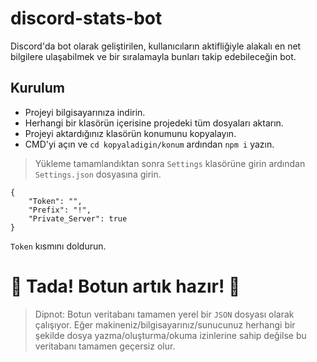 # discord-stats-bot
Discord'da bot olarak geliştirilen, kullanıcıların aktifliğiyle alakalı en net bilgilere ulaşabilmek ve bir sıralamayla bunları takip edebileceğin bot.

## Kurulum
* Projeyi bilgisayarınıza indirin.
* Herhangi bir klasörün içerisine projedeki tüm dosyaları aktarın.
* Projeyi aktardığınız klasörün konumunu kopyalayın.
* CMD'yi açın ve `cd kopyaladigin/konum` ardından `npm i` yazın.

> Yükleme tamamlandıktan sonra `Settings` klasörüne girin ardından `Settings.json` dosyasına girin.
```
{
    "Token": "",
    "Prefix": "!",
    "Private_Server": true
}
```

`Token` kısmını doldurun.

# 🎉 Tada! Botun artık hazır! 🎉

> Dipnot: Botun veritabanı tamamen yerel bir `JSON` dosyası olarak çalışıyor. Eğer makineniz/bilgisayarınız/sunucunuz herhangi bir şekilde dosya yazma/oluşturma/okuma izinlerine sahip değilse bu veritabanı tamamen geçersiz olur.
